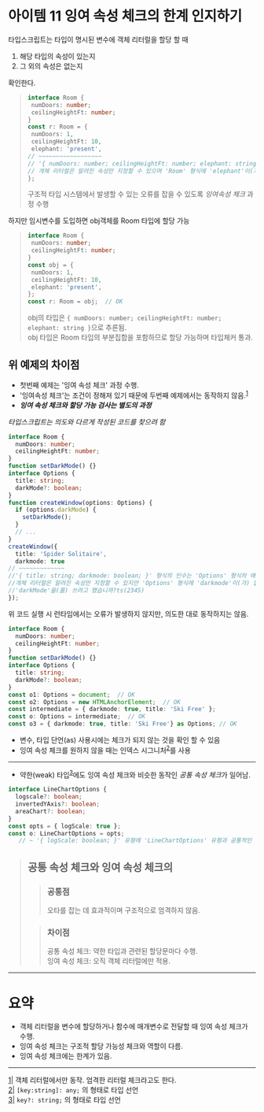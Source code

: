 # 아이템 11 잉여 속성 체크의 한계 인지하기
타입스크립트는 타입이 명시된 변수에 객체 리터럴을 할당 할 때   
1. 해당 타입의 속성이 있는지
2. 그 외의 속성은 없는지

확인한다.
>```typescript
>interface Room {
>  numDoors: number;
>  ceilingHeightFt: number;
>}
>const r: Room = {
>  numDoors: 1,
>  ceilingHeightFt: 10,
>  elephant: 'present',
>// ~~~~~~~~~~~~~~~~~~
>// '{ numDoors: number; ceilingHeightFt: number; elephant: string; }' 형식은 'Room' 형식에 할당할 수 없습니다.
>// 개체 리터럴은 알려진 속성만 지정할 수 있으며 'Room' 형식에 'elephant'이(가) 없습니다.ts(2322)
>};
>```
>구조적 타입 시스템에서 발생할 수 있는 오류를 잡을 수 있도록 *잉여속성 체크* 과정 수행


하지만 임시변수를 도입하면 obj객체를 Room 타입에 할당 가능 
>```typescript
>interface Room {
>  numDoors: number;
>  ceilingHeightFt: number;
>}
>const obj = {
>  numDoors: 1,
>  ceilingHeightFt: 10,
>  elephant: 'present',
>};
>const r: Room = obj;  // OK
>```
>obj의 타입은
>`
>{ numDoors: number; ceilingHeightFt: number; elephant: string }
>`으로 추론됨.   
>obj 타입은 Room 타입의 부분집합을 포함하므로 할당 가능하며 타입체커 통과.

## 위 예제의 차이점
* 첫번째 예제는 '잉여 속성 체크' 과정 수행.
* '잉여속성 체크'는 조건이 정해져 있기 때문에 두번째 예제에서는 동작하지 않음.<sup>[1](#footnote_1 "객체 리터럴에서만 동작.")</sup><a name="footnote1_return"></a>
* __*잉여 속성 체크와 할당 가능 검사는 별도의 과정*__

*타입스크립트는 의도와 다르게 작성된 코드를 찾으려 함*
```typescript
interface Room {
  numDoors: number;
  ceilingHeightFt: number;
}
function setDarkMode() {}
interface Options {
  title: string;
  darkMode?: boolean;
}
function createWindow(options: Options) {
  if (options.darkMode) {
    setDarkMode();
  }
  // ...
}
createWindow({
  title: 'Spider Solitaire',
  darkmode: true
// ~~~~~~~~~~~~~
//'{ title: string; darkmode: boolean; }' 형식의 인수는 'Options' 형식의 매개 변수에 할당될 수 없습니다.
//개체 리터럴은 알려진 속성만 지정할 수 있지만 'Options' 형식에 'darkmode'이(가) 없습니다.
//'darkMode'을(를) 쓰려고 했습니까?ts(2345)
});
```
위 코드 실행 시 런타임에서는 오류가 발생하지 않지만, 의도한 대로 동작하지는 않음.

```typescript
interface Room {
  numDoors: number;
  ceilingHeightFt: number;
}
function setDarkMode() {}
interface Options {
  title: string;
  darkMode?: boolean;
}
const o1: Options = document;  // OK
const o2: Options = new HTMLAnchorElement;  // OK
const intermediate = { darkmode: true, title: 'Ski Free' };
const o: Options = intermediate;  // OK
const o3 = { darkmode: true, title: 'Ski Free'} as Options; // OK
```
* 변수, 타입 단언(as) 사용시에는 체크가 되지 않는 것을 확인 할 수 있음
* 잉여 속성 체크를 원하지 않을 때는 인덱스 시그니처<sup>[2](#footnote_2 "[key:string]: any; 의 형태로 타입 선언")</sup><a name="footnote2_return"></a>를 사용   
---
* 약한(weak) 타입<sup>[3](#footnote_3 "key?: string; 의 형태로 타입 선언")</sup><a name="footnote3_return"></a>에도 잉여 속성 체크와 비슷한 동작인 *공통 속성 체크*가 일어남.
```typescript
interface LineChartOptions {
  logscale?: boolean;
  invertedYAxis?: boolean;
  areaChart?: boolean;
}
const opts = { logScale: true };
const o: LineChartOptions = opts;
   // ~ '{ logScale: boolean; }' 유형에 'LineChartOptions' 유형과 공통적인 속성이 없습니다.ts(2559)
```
> ## 공통 속성 체크와 잉여 속성 체크의
>> ### 공통점   
>> 오타를 잡는 데 효과적이며 구조적으로 엄격하지 않음.
>
>> ### 차이점  
>> 공통 속성 체크: 약한 타입과 관련된 할당문마다 수행.   
>> 잉여 속성 체크: 오직 객체 리터럴에만 적용.

---
# 요약
* 객체 리터럴을 변수에 할당하거나 함수에 매개변수로 전달할 때 잉여 속성 체크가 수행.
* 잉여 속성 체크는 구조적 할당 가능성 체크와 역할이 다름.
* 잉여 속성 체크에는 한계가 있음.
---
<a name="footnote_1">[1](#footnote1_return)</a>| 객체 리터럴에서만 동작. 엄격한 리터럴 체크라고도 한다.  
<a name="footnote_2">[2](#footnote2_return)</a>| `[key:string]: any;` 의 형태로 타입 선언  
<a name="footnote_3">[3](#footnote3_return)</a>| `key?: string;` 의 형태로 타입 선언